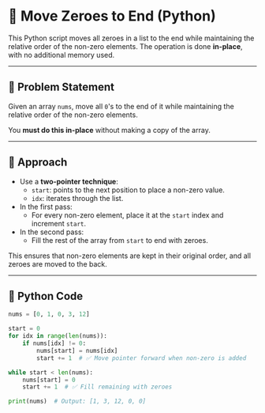 # 🧼 Move Zeroes to End (Python)

This Python script moves all zeroes in a list to the end while maintaining the relative order of the non-zero elements. The operation is done **in-place**, with no additional memory used.

---

## 📘 Problem Statement

Given an array `nums`, move all `0`'s to the end of it while maintaining the relative order of the non-zero elements.

You **must do this in-place** without making a copy of the array.

---

## 🧠 Approach

- Use a **two-pointer technique**:
  - `start`: points to the next position to place a non-zero value.
  - `idx`: iterates through the list.
- In the first pass:
  - For every non-zero element, place it at the `start` index and increment `start`.
- In the second pass:
  - Fill the rest of the array from `start` to end with zeroes.

This ensures that non-zero elements are kept in their original order, and all zeroes are moved to the back.

---

## 🧾 Python Code

```python
nums = [0, 1, 0, 3, 12]

start = 0
for idx in range(len(nums)):
    if nums[idx] != 0:
        nums[start] = nums[idx]
        start += 1  # ✅ Move pointer forward when non-zero is added

while start < len(nums):
    nums[start] = 0
    start += 1  # ✅ Fill remaining with zeroes

print(nums)  # Output: [1, 3, 12, 0, 0]
